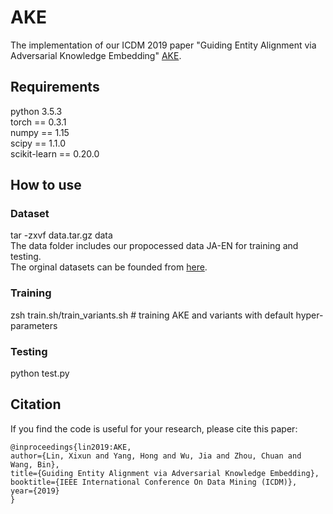 # AKE
The implementation of our ICDM 2019 paper "Guiding Entity Alignment via Adversarial Knowledge Embedding" [AKE](https://ieeexplore.ieee.org/document/8970718).
## Requirements
python 3.5.3  
  torch == 0.3.1  
   numpy == 1.15  
     scipy == 1.1.0  
        scikit-learn == 0.20.0
## How to use
### Dataset
tar -zxvf data.tar.gz data  
 The data folder includes our propocessed data JA-EN for training and testing.   
 The orginal datasets can be founded from [here](https://github.com/nju-websoft/JAPE). 
### Training 
 zsh train.sh/train_variants.sh    # training AKE and variants with default hyper-parameters 
### Testing 
python test.py
## Citation 
If you find the code is useful for your research, please cite this paper:
```
@inproceedings{lin2019:AKE,
author={Lin, Xixun and Yang, Hong and Wu, Jia and Zhou, Chuan and Wang, Bin},
title={Guiding Entity Alignment via Adversarial Knowledge Embedding},
booktitle={IEEE International Conference On Data Mining (ICDM)},
year={2019}
}
```
